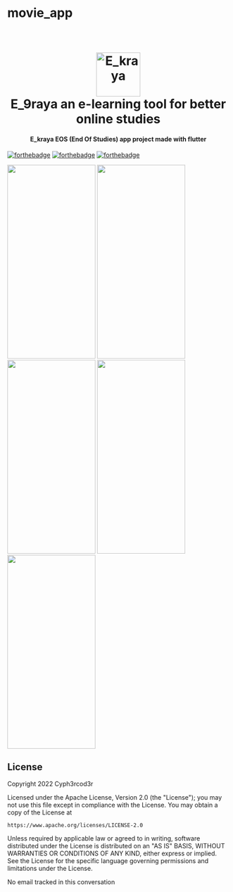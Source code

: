 # movie_app

<h1 align="center">
  <br>
  <a href="https://github.com/belveloper/e_kraya"><img src="https://raw.githubusercontent.com/Belveloper/e_kraya/master/android/app/src/main/res/mipmap-hdpi/ic_launcher.png" alt="E_kraya" width="100"></a>
  <br>
  E_9raya an e-learning tool for better online studies 
  <br>
</h1>
 
<h4 align="center">E_kraya  EOS (End Of Studies) app project made with flutter</h4>
 
[![forthebadge](https://forthebadge.com/images/badges/built-for-android.svg)](https://forthebadge.com) [![forthebadge](https://forthebadge.com/images/badges/open-source.svg)](https://forthebadge.com) [![forthebadge](https://forthebadge.com/images/badges/contains-tasty-spaghetti-code.svg)](https://forthebadge.com)
 
<p>
<img src="https://raw.githubusercontent.com/Belveloper/e_kraya/master/Screenshot_20220926-193133.jpg" width="200" height="440"/>
<img src="https://raw.githubusercontent.com/Belveloper/e_kraya/master/Screenshot_20220926-193141.jpg" width="200" height="440"/>
<img src="https://raw.githubusercontent.com/Belveloper/e_kraya/master/Screenshot_20220926-193138.jpg" width="200" height="440"/>
<img src="https://raw.githubusercontent.com/Belveloper/e_kraya/e3c3b8d574d9c0a0a36aa6bd487a448b98a5c3d5/Screenshot_20220927-000202.jpg" width="200" height="440"/>
<img src="https://raw.githubusercontent.com/Belveloper/e_kraya/e3c3b8d574d9c0a0a36aa6bd487a448b98a5c3d5/Screenshot_20220927-000217.jpg" width="200" height="440"/>


</p>
 
## License
 
<p>
Copyright 2022 Cyph3rcod3r
 
Licensed under the Apache License, Version 2.0 (the "License");
you may not use this file except in compliance with the License.
You may obtain a copy of the License at
 
    https://www.apache.org/licenses/LICENSE-2.0
 
Unless required by applicable law or agreed to in writing, software
distributed under the License is distributed on an "AS IS" BASIS,
WITHOUT WARRANTIES OR CONDITIONS OF ANY KIND, either express or implied.
See the License for the specific language governing permissions and
limitations under the License.
</p> 

No email tracked in this conversation
